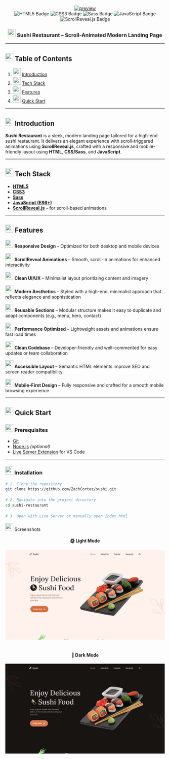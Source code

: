 <div align="center">
  <br />
  <a href="https://ibb.co/d0z5mqPd"><img src="https://i.ibb.co/TBFgWS4V/preview.png" alt="preview" border="0"></a>
  <br />

  <div>
    <img src="https://img.shields.io/badge/HTML5-E34F26?style=for-the-badge&logo=html5&logoColor=white" alt="HTML5 Badge" />
    <img src="https://img.shields.io/badge/CSS3-1572B6?style=for-the-badge&logo=css3&logoColor=white" alt="CSS3 Badge" />
    <img src="https://img.shields.io/badge/Sass-CC6699?style=for-the-badge&logo=sass&logoColor=white" alt="Sass Badge" />
    <img src="https://img.shields.io/badge/JavaScript-F7DF1E?style=for-the-badge&logo=javascript&logoColor=black" alt="JavaScript Badge" />
    <img src="https://img.shields.io/badge/ScrollReveal.js-21D4FD?style=for-the-badge&logo=scrollreveal&logoColor=black" alt="ScrollReveal.js Badge" />
  </div>
</div>

<h3 align="center">
  <img src="https://raw.githubusercontent.com/Tarikul-Islam-Anik/Telegram-Animated-Emojis/main/Food%20and%20Drink/Sushi.webp" width="25" height="25" />
  Sushi Restaurant – Scroll-Animated Modern Landing Page
</h3>

---

## <img src="https://raw.githubusercontent.com/Tarikul-Islam-Anik/Animated-Fluent-Emojis/master/Emojis/Objects/Clipboard.png" width="25" height="25" /> Table of Contents

1. <img src="https://raw.githubusercontent.com/Tarikul-Islam-Anik/Telegram-Animated-Emojis/main/Smileys/Robot.webp" width="25" height="25" /> [Introduction](#introduction)  
2. <img src="https://raw.githubusercontent.com/Tarikul-Islam-Anik/Animated-Fluent-Emojis/master/Emojis/Objects/Gear.png" width="25" height="25" /> [Tech Stack](#tech-stack)  
3. <img src="https://raw.githubusercontent.com/Tarikul-Islam-Anik/Animated-Fluent-Emojis/master/Emojis/Objects/Battery.png" width="25" height="25" /> [Features](#features)  
4. <img src="https://raw.githubusercontent.com/Tarikul-Islam-Anik/Animated-Fluent-Emojis/master/Emojis/Travel%20and%20places/Rocket.png" width="25" height="25" /> [Quick Start](#quick-start)

---

## <a name="introduction"><img src="https://raw.githubusercontent.com/Tarikul-Islam-Anik/Telegram-Animated-Emojis/main/Smileys/Robot.webp" width="25" height="25" /> Introduction</a>

**Sushi Restaurant** is a sleek, modern landing page tailored for a high-end sushi restaurant. It delivers an elegant experience with scroll-triggered animations using **ScrollReveal.js**, crafted with a responsive and mobile-friendly layout using **HTML**, **CSS/Sass**, and **JavaScript**.

---

## <a name="tech-stack"><img src="https://raw.githubusercontent.com/Tarikul-Islam-Anik/Animated-Fluent-Emojis/master/Emojis/Objects/Gear.png" width="25" height="25" /> Tech Stack</a>

- **[HTML5](https://developer.mozilla.org/en-US/docs/Web/HTML)**
- **[CSS3](https://developer.mozilla.org/en-US/docs/Web/CSS)**
- **[Sass](https://sass-lang.com/documentation)**
- **[JavaScript (ES6+)](https://developer.mozilla.org/en-US/docs/Web/JavaScript)**
- **[ScrollReveal.js](https://scrollrevealjs.org/guide/hello-world.html)** – for scroll-based animations

---

## <a name="features"><img src="https://raw.githubusercontent.com/Tarikul-Islam-Anik/Animated-Fluent-Emojis/master/Emojis/Objects/Battery.png" width="25" height="25" /> Features</a>

<img src="https://raw.githubusercontent.com/Tarikul-Islam-Anik/Telegram-Animated-Emojis/main/People/Backhand%20Index%20Pointing%20Right.webp" width="25" height="25" /> **Responsive Design** – Optimized for both desktop and mobile devices

<img src="https://raw.githubusercontent.com/Tarikul-Islam-Anik/Telegram-Animated-Emojis/main/People/Backhand%20Index%20Pointing%20Right.webp" width="25" height="25" /> **ScrollReveal Animations** – Smooth, scroll-in animations for enhanced interactivity

<img src="https://raw.githubusercontent.com/Tarikul-Islam-Anik/Telegram-Animated-Emojis/main/People/Backhand%20Index%20Pointing%20Right.webp" width="25" height="25" /> **Clean UI/UX** – Minimalist layout prioritizing content and imagery

<img src="https://raw.githubusercontent.com/Tarikul-Islam-Anik/Telegram-Animated-Emojis/main/People/Backhand%20Index%20Pointing%20Right.webp" width="25" height="25" /> **Modern Aesthetics** – Styled with a high-end, minimalist approach that reflects elegance and sophistication

<img src="https://raw.githubusercontent.com/Tarikul-Islam-Anik/Telegram-Animated-Emojis/main/People/Backhand%20Index%20Pointing%20Right.webp" width="25" height="25" /> **Reusable Sections** – Modular structure makes it easy to duplicate and adapt components (e.g., menu, hero, contact)

<img src="https://raw.githubusercontent.com/Tarikul-Islam-Anik/Telegram-Animated-Emojis/main/People/Backhand%20Index%20Pointing%20Right.webp" width="25" height="25" /> **Performance Optimized** – Lightweight assets and animations ensure fast load times

<img src="https://raw.githubusercontent.com/Tarikul-Islam-Anik/Telegram-Animated-Emojis/main/People/Backhand%20Index%20Pointing%20Right.webp" width="25" height="25" /> **Clean Codebase** – Developer-friendly and well-commented for easy updates or team collaboration

<img src="https://raw.githubusercontent.com/Tarikul-Islam-Anik/Telegram-Animated-Emojis/main/People/Backhand%20Index%20Pointing%20Right.webp" width="25" height="25" /> **Accessible Layout** – Semantic HTML elements improve SEO and screen reader compatibility

<img src="https://raw.githubusercontent.com/Tarikul-Islam-Anik/Telegram-Animated-Emojis/main/People/Backhand%20Index%20Pointing%20Right.webp" width="25" height="25" /> **Mobile-First Design** – Fully responsive and crafted for a smooth mobile browsing experience

---

## <a name="quick-start"><img src="https://raw.githubusercontent.com/Tarikul-Islam-Anik/Animated-Fluent-Emojis/master/Emojis/Travel%20and%20places/Rocket.png" width="25" height="25" /> Quick Start</a>

### <img src="https://raw.githubusercontent.com/Tarikul-Islam-Anik/Animated-Fluent-Emojis/master/Emojis/Objects/Hammer%20and%20Wrench.png" width="25" height="25" /> Prerequisites

- [Git](https://git-scm.com/)
- [Node.js](https://nodejs.org/) *(optional)*
- [Live Server Extension](https://marketplace.visualstudio.com/items?itemName=ritwickdey.LiveServer) for VS Code

---

### <img src="https://raw.githubusercontent.com/Tarikul-Islam-Anik/Animated-Fluent-Emojis/master/Emojis/Objects/Package.png" width="25" height="25" /> Installation

```bash
# 1. Clone the repository
git clone https://github.com/ZachCortez/sushi.git

# 2. Navigate into the project directory
cd sushi-restaurant

# 3. Open with Live Server or manually open index.html
```

<a name="screenshots"><img src="https://raw.githubusercontent.com/Tarikul-Islam-Anik/Animated-Fluent-Emojis/master/Emojis/Objects/Camera.png" width="25" height="25" /> Screenshots</a>
<div align="center"> <h4>🌞 Light Mode</h4> <img src="src/design/preview_light.png" alt="Light Mode Screenshot" width="800" /> <br/><br/> <h4>🌙 Dark Mode</h4> <img src="src/design/preview_dark.png" alt="Dark Mode Screenshot" width="800" /> </div>